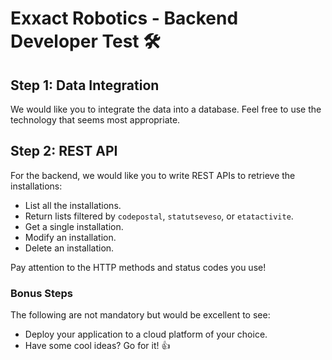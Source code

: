 # Exxact Robotics - Backend Developer Test 🛠

## Step 1: Data Integration

We would like you to integrate the data into a database. Feel free to use the technology that seems most appropriate.

## Step 2: REST API

For the backend, we would like you to write REST APIs to retrieve the installations:

 - List all the installations.
 - Return lists filtered by `codepostal`, `statutseveso`, or `etatactivite`.
 - Get a single installation.
 - Modify an installation.
 - Delete an installation.

Pay attention to the HTTP methods and status codes you use!

### Bonus Steps

The following are not mandatory but would be excellent to see:

 - Deploy your application to a cloud platform of your choice.
 - Have some cool ideas? Go for it! 👍
